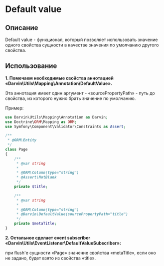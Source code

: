 Default value
=============

## Описание

Default value - функционал, который позволяет использовать значение одного свойства сущности в качестве значения по
умолчанию другого свойства.

## Использование

__1. Помечаем необходимые свойства аннотацией «Darvin\Utils\Mapping\Annotation\DefaultValue».__

Эта аннотация имеет один аргумент - «sourcePropertyPath» - путь до свойства, из которого нужно брать значение по умолчанию.

Пример:

```php
use Darvin\Utils\Mapping\Annotation as Darvin;
use Doctrine\ORM\Mapping as ORM;
use Symfony\Component\Validator\Constraints as Assert;

/**
 * @ORM\Entity
 */
class Page
{
    /**
     * @var string
     *
     * @ORM\Column(type="string")
     * @Assert\NotBlank
     */
    private $title;

    /**
     * @var string
     *
     * @ORM\Column(type="string")
     * @Darvin\DefaultValue(sourcePropertyPath="title")
     */
    private $metaTitle;
}
```

__2. Остальное сделает event subscriber «Darvin\Utils\EventListener\DefaultValueSubscriber»:__

при flush'е сущности «Page» значение свойства «metaTitle», если оно не задано, будет взято из свойства «title».
